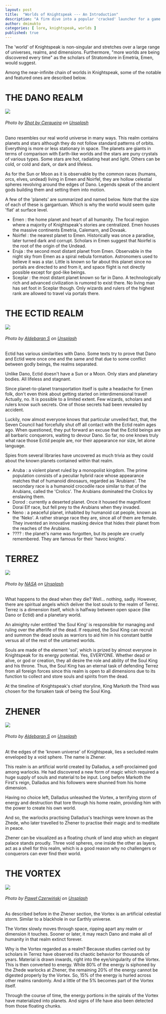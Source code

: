 ```yaml
---
layout: post
title:  "Worlds of Knightspeak --- An Introduction"
description: "A firm dive into a popular 'cracked' launcher for a game that won the hearts of billions"
author: dmimukto
categories: [ lore, knightspeak, worlds ]
published: true
---
```


The 'world' of Knightspeak is non-singular and stretches over a large range of universes, realms, and dimensions. Furthermore, "more worlds are being discovered every time" as the scholars of Stratomdore in Emetria, Emen, would suggest.

Among the near-infinite chain of worlds in Knightspeak, some of the notable and featured ones are described below.

THE DANO REALM
==============

![](https://miro.medium.com/v2/resize:fit:875/0*fZ-2Err-1RtlIeno)
###### Photo by [Shot by Cerqueira](https://unsplash.com/@shotbycerqueira?utm_source=medium&utm_medium=referral) on [Unsplash](https://unsplash.com/?utm_source=medium&utm_medium=referral)

Dano resembles our real world universe in many ways. This realm contains planets and stars although they do not follow standard patterns of orbits. Everything is more or less stationary in space. The planets are giants in terms of comparison with Earth-like worlds and the stars are puny crystals of various types. Some stars are hot, radiating heat and light. Others can be cold, or cold and dark, or dark and lifeless.

As for the Sun or Moon as it is observable by the common races (humans, orcs, elves, undead) living in Emen and Noirfel, they are hollow celestial spheres revolving around the edges of Dano. Legends speak of the ancient gods building them and setting them into motion.

A few of the 'planets' are summarized and named below. Note that the size of each of these is gargantuan. Which is why the world would seem quite 'flat' at surface level.

-   Emen : the home planet and heart of all humanity. The focal region where a majority of Knightspeak's stories are centralized. Emen houses the massive continents Emetria, Calemarn, and Dovaak.
-   Noirfel : the nearest planet to Emen. Historically was once a paradise, later turned dark and corrupt. Scholars in Emen suggest that Noirfel is the root of the origin of the Undead.
-   Eruja : the second most distant planet from Emen. Observable in the night sky from Emen as a spiral nebula formation. Astronomers used to believe it was a star. Little is known so far about this planet since no portals are directed to and from it, and space flight is not directly possible except for god-like beings.
-   Sceplar : the most distant planet known so far in Dano. A technologically rich and advanced civilization is rumored to exist there. No living man has set foot in Sceplar though. Only wizards and rulers of the highest rank are allowed to travel via portals there.

THE ECTID REALM
===============

![](https://miro.medium.com/v2/resize:fit:875/0*DhD-HVK2TPjGIzIe)
###### Photo by [Aldebaran S](https://unsplash.com/@aldebarans?utm_source=medium&utm_medium=referral) on [Unsplash](https://unsplash.com/?utm_source=medium&utm_medium=referral)

Ectid has various similarities with Dano. Some texts try to prove that Dano and Ectid were once one and the same and that due to some conflict between godly beings, the realms separated.

Unlike Dano, Ectid doesn't have a Sun or a Moon. Only stars and planetary bodies. All lifeless and stagnant.

Since planet-to-planet transportation itself is quite a headache for Emen folk, don't even think about getting started on interdimensional travel! Actually, no. It is possible to a limited extent. Few wizards, scholars and rulers know such secrets. One of those secrets had been revealed by accident.

Luckily, now almost everyone knows that particular unveiled fact, that, the Seven Council had forcefully shut off all contact with the Ectid realm ages ago. When questioned, they put forward an excuse that the Ectid beings are all barbaric conquerors, waiting to devour Dano. So far, no one knows truly what race those Ectid people are, nor their appearance nor size, let alone language.

Spies from several libraries have uncovered as much trivia as they could about the known planets contained within that realm.

-   Aruba : a violent planet ruled by a monopolist kingdom. The prime population consists of a peculiar hybrid race whose appearance matches that of humanoid dinosaurs, regarded as 'Arubians'. The secondary race is a humanoid crocodile race similar to that of the Arubians, called the 'Crolics'. The Arubians dominated the Crolics by enslaving them.
-   Dorod : currently a deserted planet. Once it housed the magnificent Dorai Elf race, but fell prey to the Arubians when they invaded.
-   Neno : a peaceful planet, inhabited by humanoid cat people, known as the 'Neko'. A rather strange race they are, since all of them are female. They invented an innovative masking device that hides their planet from the reaches of the Arubians.
-   ???? : the planet's name was forgotten, but its people are cruelly remembered. They are famous for their 'havoc knights'.

TERREZ
======

![](https://miro.medium.com/v2/resize:fit:875/0*43c2YXRpbe2F3dN7)
###### Photo by [NASA](https://unsplash.com/@nasa?utm_source=medium&utm_medium=referral) on [Unsplash](https://unsplash.com/?utm_source=medium&utm_medium=referral)

What happens to the dead when they die? Well... nothing, sadly. However, there are spiritual angels which deliver the lost souls to the realm of Terrez. Terrez is a dimension itself, which is halfway between open space (like Dano or Ectid) and a planetary world.

An almighty ruler entitled 'the Soul King' is responsible for managing and ruling over the afterlife of the dead. If required, the Soul King can recruit and summon the dead souls as warriors to aid him in his constant battle versus all of the rest of the untamed worlds.

Souls are made of the element 'sol', which is prized by almost everyone in Knightspeak for its energy potential. Yes, EVERYONE. Whether dead or alive, or god or creation, they all desire the role and ability of the Soul King and his throne. Thus, the Soul King has an eternal task of defending Terrez from all foreign forces since this realm is open to all dimensions due to its function to collect and store souls and spirits from the dead.

At the timeline of Knightspeak's chief storyline, King Markoth the Third was chosen for the forsaken task of being the Soul King.

ZHENER
======

![](https://miro.medium.com/v2/resize:fit:875/0*pUrYi4tbOBGwQmZJ)
###### Photo by [Aldebaran S](https://unsplash.com/@aldebarans?utm_source=medium&utm_medium=referral) on [Unsplash](https://unsplash.com/?utm_source=medium&utm_medium=referral)

At the edges of the 'known universe' of Knightspeak, lies a secluded realm enveloped by a void sphere. The name is Zhener.

This realm is an artificial world created by Dalladus, a self-proclaimed god among warlocks. He had discovered a new form of magic which required a huge supply of souls and material to be input. Long before Markoth the First's reign, Dalladus and his followers were shunned from his home dimension.

Having no choice left, Dalladus unleashed the Vortex, a terrifying storm of energy and destruction that tore through his home realm, providing him with the power to create his own world.

And so, the warlocks practising Dalladus's teachings were known as the Zhede, who later travelled to Zhener to practise their magic and to meditate in peace.

Zhener can be visualized as a floating chunk of land atop which an elegant palace stands proudly. Three void spheres, one inside the other as layers, act as a shell for this realm, which is a good reason why no challengers or conquerors can ever find their world.

THE VORTEX
==========

![](https://miro.medium.com/v2/resize:fit:875/0*lCrVtkGdoynzZUrH)
###### Photo by [Paweł Czerwiński](https://unsplash.com/@pawel_czerwinski?utm_source=medium&utm_medium=referral) on [Unsplash](https://unsplash.com/?utm_source=medium&utm_medium=referral)

As described before in the Zhener section, the Vortex is an artificial celestial storm. Similar to a blackhole in our Earthly universe.

The Vortex slowly moves through space, ripping apart any realm or dimension it touches. Sooner or later, it may reach Dano and make all of humanity in that realm extinct forever.

Why is the Vortex regarded as a realm? Because studies carried out by scholars in Terrez have observed its chaotic behavior for thousands of years. Material is drawn inwards, right into the eye/singularity of the Vortex. This is then converted to energy. While 80% of the energy is siphoned by the Zhede warlocks at Zhener, the remaining 20% of the energy cannot be digested properly by the Vortex. So, 15% of the energy is hurled across other realms randomly. And a little of the 5% becomes part of the Vortex itself.

Through the course of time, the energy portions in the spirals of the Vortex have materialized into planets. And signs of life have also been detected from those floating chunks.
